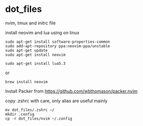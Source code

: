 # dot_files
nvim, tmux and initrc file

install neovim and lua using on linux 
```
sudo apt-get install software-properties-common
sudo add-apt-repository ppa:neovim-ppa/unstable
sudo apt-get update
sudo apt-get install neovim

sudo apt-get install lua5.3
```
or
```
brew install neovim
```
Install Packer from  https://github.com/wbthomason/packer.nvim

copy .zshrc with care, only alias are useful mainly
```
mv dot_files/.zshrc ~/
mkdir .config
cp -r dot_files/nvim ~/.config
```
